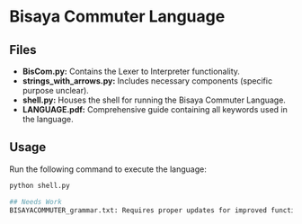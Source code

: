 # Bisaya Commuter Language

## Files

- **BisCom.py:** Contains the Lexer to Interpreter functionality.
- **strings_with_arrows.py:** Includes necessary components (specific purpose unclear).
- **shell.py:** Houses the shell for running the Bisaya Commuter Language.
- **LANGUAGE.pdf:** Comprehensive guide containing all keywords used in the language.

## Usage

Run the following command to execute the language:

```bash
python shell.py

## Needs Work
BISAYACOMMUTER_grammar.txt: Requires proper updates for improved functionality.